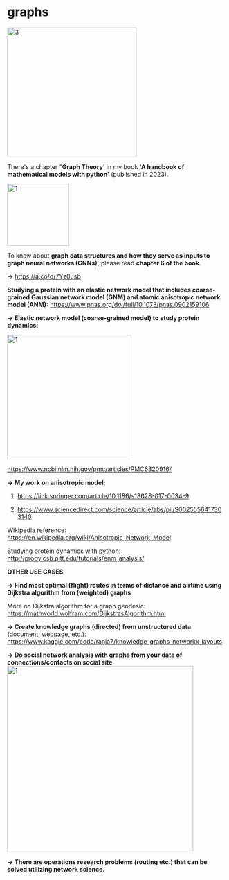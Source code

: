 # graphs

<img width="299" alt="3" src="https://github.com/ranja-sarkar/networks-graphs/assets/101544669/be422333-5db9-4afb-90c6-b2150109aef6">

There's a chapter "**Graph Theory**' in my book **'A handbook of mathematical models with python'** (published in 2023).

<img width="143" alt="1" src="https://github.com/ranja-sarkar/graphs/assets/101544669/d0e2580e-46d9-4c07-9311-937fa2966179">

To know about **graph data structures and how they serve as inputs to graph neural networks (GNNs),**  please read **chapter 6 of the book**.

-> https://a.co/d/7Yz0usb


**Studying a protein with an elastic network model that includes coarse-grained Gaussian network model (GNM) and atomic anisotropic network model (ANM):**
https://www.pnas.org/doi/full/10.1073/pnas.0902159106

**-> Elastic network model (coarse-grained model) to study protein dynamics:**

<img width="287" alt="1" src="https://github.com/ranja-sarkar/networks-graphs/assets/101544669/c5f569bd-69ef-42b9-aaf3-ec9d817d405c">

https://www.ncbi.nlm.nih.gov/pmc/articles/PMC6320916/


**-> My work on anisotropic model:**

1) https://link.springer.com/article/10.1186/s13628-017-0034-9
   
2) https://www.sciencedirect.com/science/article/abs/pii/S0025556417303140


Wikipedia reference: https://en.wikipedia.org/wiki/Anisotropic_Network_Model

Studying protein dynamics with python: http://prody.csb.pitt.edu/tutorials/enm_analysis/

**OTHER USE CASES**

**-> Find most optimal (flight) routes in terms of distance and airtime using Dijkstra algorithm from (weighted) graphs**

More on Dijkstra algorithm for a graph geodesic:
https://mathworld.wolfram.com/DijkstrasAlgorithm.html

**-> Create knowledge graphs (directed) from unstructured data** (document, webpage, etc.):
https://www.kaggle.com/code/ranja7/knowledge-graphs-networkx-layouts

**-> Do social network analysis with graphs from your data of connections/contacts on social site**
<img width="430" alt="1" src="https://github.com/ranja-sarkar/graphs/assets/101544669/60548b7b-ca26-4129-a39f-53484fb5e415">



**-> There are operations research problems (routing etc.) that can be solved utilizing network science.**



